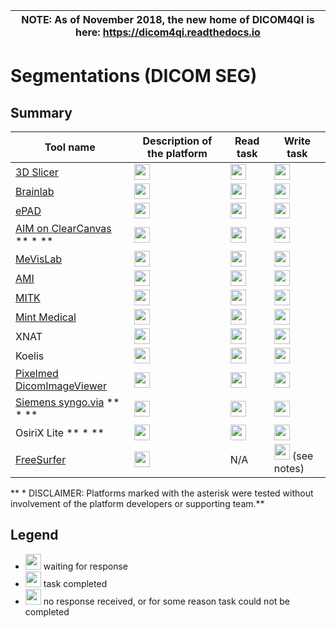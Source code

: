 | NOTE: As of November 2018, the new home of DICOM4QI is here: https://dicom4qi.readthedocs.io|
| --- |

# Segmentations (DICOM SEG)

## Summary

| Tool name | Description of the platform| Read task | Write task |
| -- | -- | -- | -- |
| [3D Slicer](/results/seg/slicer.md) | <img src="../images/done.png" width=25> | <img src="../images/done.png" width=25> | <img src="../images/done.png" width=25> |
| [Brainlab](/results/seg/brainlab.md) | <img src="../images/done.png" width=25> | <img src="../images/done.png" width=25> | <img src="../images/done.png" width=25> |
| [ePAD](/results/seg/epad.md) | <img src="../images/done.png" width=25> | <img src="../images/done.png" width=25> | <img src="../images/done.png" width=25> |
| [AIM on ClearCanvas](/results/seg/aimclearcanvas.md) ** * **| <img src="../images/done.png" width=25> | <img src="../images/done.png" width=25> | <img src="../images/failed.png" width=25> |
| [MeVisLab](/results/seg/MeVisLab.md) | <img src="../images/done.png" width=25> | <img src="../images/done.png" width=25> | <img src="../images/done.png" width=25> |
| [AMI](/results/seg/ami.md) | <img src="../images/done.png" width=25> | <img src="../images/done.png" width=25> | <img src="../images/failed.png" width=25> |
| [MITK](/results/seg/MITK.md) | <img src="../images/done.png" width=25> | <img src="../images/done.png" width=25> | <img src="../images/done.png" width=25> |
| [Mint Medical](/results/seg/mint.md) | <img src="../images/done.png" width=25> | <img src="../images/done.png" width=25> | <img src="../images/done.png" width=25> |
| XNAT | <img src="../images/waiting.png" width=25> | <img src="../images/waiting.png" width=25> | <img src="../images/waiting.png" width=25> |
| Koelis | <img src="../images/failed.png" width=25> | <img src="../images/failed.png" width=25> | <img src="../images/failed.png" width=25> |
| [Pixelmed DicomImageViewer](/results/seg/pixelmed.md) | <img src="../images/done.png" width=25> | <img src="../images/done.png" width=25> | <img src="../images/failed.png" width=25> |
| [Siemens syngo.via](/results/seg/syngovia.md) ** * **| <img src="../images/done.png" width=25> | <img src="../images/failed.png" width=25> | <img src="../images/done.png" width=25> |
| OsiriX Lite ** * **| <img src="../images/done.png" width=25> | <img src="../images/failed.png" width=25> | <img src="../images/failed.png" width=25> |
| [FreeSurfer](/results/seg/freesurfer.md) | <img src="../images/done.png" width=25> | N/A | <img src="../images/done.png" width=25> (see notes)|

** * DISCLAIMER: Platforms marked with the asterisk were tested without involvement of the platform developers or supporting team.**

## Legend

* <img src="../images/waiting.png" width=25> waiting for response
* <img src="../images/done.png" width=25> task completed
* <img src="../images/failed.png" width=25> no response received, or for some reason task could not be completed
